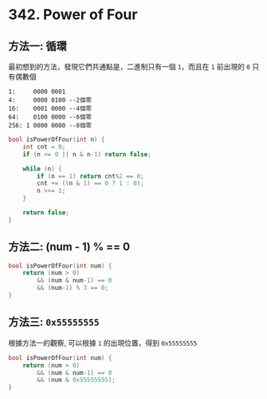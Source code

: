 # 342. Power of Four

## 方法一: 循環

最初想到的方法，發現它們共通點是，二進制只有一個 ```1```，而且在 ```1``` 前出現的 ```0``` 只有偶數個

```
1:     0000 0001
4:     0000 0100 --2個零
16:    0001 0000 --4個零
64:    0100 0000 --6個零
256: 1 0000 0000 --8個零
```

```cpp
bool isPowerOfFour(int n) {
    int cnt = 0;
    if (n <= 0 || n & n-1) return false;

    while (n) {
        if (n == 1) return cnt%2 == 0;
        cnt += ((n & 1) == 0 ? 1 : 0);
        n >>= 1;
    }

    return false;
}
```

## 方法二: (num - 1) % == 0

```cpp
bool isPowerOfFour(int num) {
    return (num > 0)
        && (num & num-1) == 0
        && (num-1) % 3 == 0;
}
```

## 方法三: ```0x55555555```

根據方法一的觀察, 可以根據 ```1``` 的出現位置，得到 ```0x55555555```

```cpp
bool isPowerOfFour(int num) {
    return (num > 0)
        && (num & num-1) == 0
        && (num & 0x55555555);
}
```
